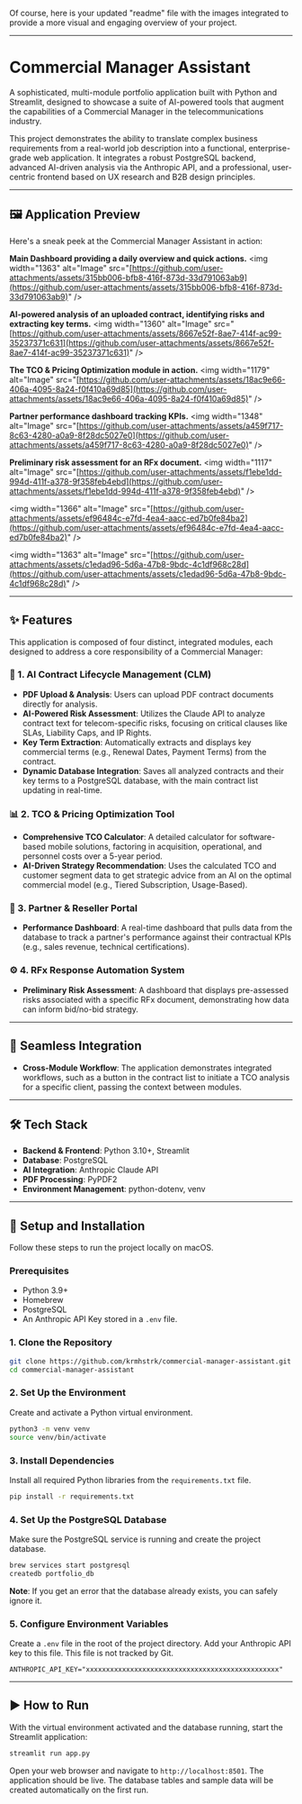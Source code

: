 Of course, here is your updated "readme" file with the images integrated to provide a more visual and engaging overview of your project.

-----

# Commercial Manager Assistant

A sophisticated, multi-module portfolio application built with Python and Streamlit, designed to showcase a suite of AI-powered tools that augment the capabilities of a Commercial Manager in the telecommunications industry.

This project demonstrates the ability to translate complex business requirements from a real-world job description into a functional, enterprise-grade web application. It integrates a robust PostgreSQL backend, advanced AI-driven analysis via the Anthropic API, and a professional, user-centric frontend based on UX research and B2B design principles.

-----

## 🖼️ Application Preview

Here's a sneak peek at the Commercial Manager Assistant in action:

**Main Dashboard providing a daily overview and quick actions.**
\<img width="1363" alt="Image" src="[https://github.com/user-attachments/assets/315bb006-bfb8-416f-873d-33d791063ab9](https://github.com/user-attachments/assets/315bb006-bfb8-416f-873d-33d791063ab9)" /\>

**AI-powered analysis of an uploaded contract, identifying risks and extracting key terms.**
\<img width="1360" alt="Image" src="[https://github.com/user-attachments/assets/8667e52f-8ae7-414f-ac99-35237371c631](https://github.com/user-attachments/assets/8667e52f-8ae7-414f-ac99-35237371c631)" /\>

**The TCO & Pricing Optimization module in action.**
\<img width="1179" alt="Image" src="[https://github.com/user-attachments/assets/18ac9e66-406a-4095-8a24-f0f410a69d85](https://github.com/user-attachments/assets/18ac9e66-406a-4095-8a24-f0f410a69d85)" /\>

**Partner performance dashboard tracking KPIs.**
\<img width="1348" alt="Image" src="[https://github.com/user-attachments/assets/a459f717-8c63-4280-a0a9-8f28dc5027e0](https://github.com/user-attachments/assets/a459f717-8c63-4280-a0a9-8f28dc5027e0)" /\>

**Preliminary risk assessment for an RFx document.**
\<img width="1117" alt="Image" src="[https://github.com/user-attachments/assets/f1ebe1dd-994d-411f-a378-9f358feb4ebd](https://github.com/user-attachments/assets/f1ebe1dd-994d-411f-a378-9f358feb4ebd)" /\>

\<img width="1366" alt="Image" src="[https://github.com/user-attachments/assets/ef96484c-e7fd-4ea4-aacc-ed7b0fe84ba2](https://github.com/user-attachments/assets/ef96484c-e7fd-4ea4-aacc-ed7b0fe84ba2)" /\>

\<img width="1363" alt="Image" src="[https://github.com/user-attachments/assets/c1edad96-5d6a-47b8-9bdc-4c1df968c28d](https://github.com/user-attachments/assets/c1edad96-5d6a-47b8-9bdc-4c1df968c28d)" /\>

-----

## ✨ Features

This application is composed of four distinct, integrated modules, each designed to address a core responsibility of a Commercial Manager:

### 📄 1. AI Contract Lifecycle Management (CLM)

  * **PDF Upload & Analysis**: Users can upload PDF contract documents directly for analysis.
  * **AI-Powered Risk Assessment**: Utilizes the Claude API to analyze contract text for telecom-specific risks, focusing on critical clauses like SLAs, Liability Caps, and IP Rights.
  * **Key Term Extraction**: Automatically extracts and displays key commercial terms (e.g., Renewal Dates, Payment Terms) from the contract.
  * **Dynamic Database Integration**: Saves all analyzed contracts and their key terms to a PostgreSQL database, with the main contract list updating in real-time.

### 📊 2. TCO & Pricing Optimization Tool

  * **Comprehensive TCO Calculator**: A detailed calculator for software-based mobile solutions, factoring in acquisition, operational, and personnel costs over a 5-year period.
  * **AI-Driven Strategy Recommendation**: Uses the calculated TCO and customer segment data to get strategic advice from an AI on the optimal commercial model (e.g., Tiered Subscription, Usage-Based).

### 🤝 3. Partner & Reseller Portal

  * **Performance Dashboard**: A real-time dashboard that pulls data from the database to track a partner's performance against their contractual KPIs (e.g., sales revenue, technical certifications).

### ⚙️ 4. RFx Response Automation System

  * **Preliminary Risk Assessment**: A dashboard that displays pre-assessed risks associated with a specific RFx document, demonstrating how data can inform bid/no-bid strategy.

-----

## 🔗 Seamless Integration

  * **Cross-Module Workflow**: The application demonstrates integrated workflows, such as a button in the contract list to initiate a TCO analysis for a specific client, passing the context between modules.

-----

## 🛠️ Tech Stack

  * **Backend & Frontend**: Python 3.10+, Streamlit
  * **Database**: PostgreSQL
  * **AI Integration**: Anthropic Claude API
  * **PDF Processing**: PyPDF2
  * **Environment Management**: python-dotenv, venv

-----

## 🚀 Setup and Installation

Follow these steps to run the project locally on macOS.

### Prerequisites

  * Python 3.9+
  * Homebrew
  * PostgreSQL
  * An Anthropic API Key stored in a `.env` file.

### 1\. Clone the Repository

```bash
git clone https://github.com/krmhstrk/commercial-manager-assistant.git
cd commercial-manager-assistant
```

### 2\. Set Up the Environment

Create and activate a Python virtual environment.

```bash
python3 -m venv venv
source venv/bin/activate
```

### 3\. Install Dependencies

Install all required Python libraries from the `requirements.txt` file.

```bash
pip install -r requirements.txt
```

### 4\. Set Up the PostgreSQL Database

Make sure the PostgreSQL service is running and create the project database.

```bash
brew services start postgresql
createdb portfolio_db
```

**Note**: If you get an error that the database already exists, you can safely ignore it.

### 5\. Configure Environment Variables

Create a `.env` file in the root of the project directory. Add your Anthropic API key to this file. This file is not tracked by Git.

```
ANTHROPIC_API_KEY="xxxxxxxxxxxxxxxxxxxxxxxxxxxxxxxxxxxxxxxxxxxxxxxx"
```

-----

## ▶️ How to Run

With the virtual environment activated and the database running, start the Streamlit application:

```bash
streamlit run app.py
```

Open your web browser and navigate to `http://localhost:8501`. The application should be live. The database tables and sample data will be created automatically on the first run.